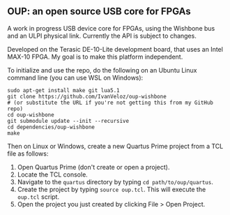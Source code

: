 ## OUP: an open source USB core for FPGAs

A work in progress USB device core for FPGAs, using the Wishbone bus and an ULPI physical link.
Currently the API is subject to changes.

Developed on the Terasic DE-10-Lite development board, that uses an Intel MAX-10 FPGA. My goal is to make this platform independent.

To initialize and use the repo, do the following on an Ubuntu Linux command line (you can use WSL on Windows):
```
sudo apt-get install make git lua5.1
git clone https://github.com/IvanVeloz/oup-wishbone
# (or substitute the URL if you're not getting this from my GitHub repo)
cd oup-wishbone
git submodule update --init --recursive
cd dependencies/oup-wishbone
make
```

Then on Linux or Windows, create a new Quartus Prime project from a TCL file as follows:
1. Open Quartus Prime (don't create or open a project).
2. Locate the TCL console.
3. Navigate to the `quartus` directory by typing `cd path/to/oup/quartus`.
4. Create the project by typing `source oup.tcl`. This will execute the `oup.tcl` script.
5. Open the project you just created by clicking File > Open Project.
